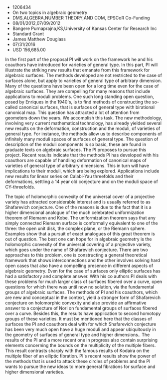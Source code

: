 
* 1206434
* On two topics in algebraic geometry
* DMS,ALGEBRA,NUMBER THEORY,AND COM, EPSCoR Co-Funding
* 08/01/2012,07/09/2012
* Bangere Purnaprajna,KS,University of Kansas Center for Research Inc
* Standard Grant
* James Matthew Douglass
* 07/31/2016
* USD 156,685.00

In the first part of the proposal PI will work on the framework he and his
coauthors have introduced for varieties of general type. In this part, PI will
illustrate the striking new results that emanate from this framework for
algebraic surfaces. The methods developed are not restricted to the case of
surfaces alone, but apply to varieties of general type of arbitrary dimension.
Many of the questions have been open for a long time even for the case of
algebraic surfaces. They are compelling for many reasons that include
applications to moduli problems. One such long standing open question, posed by
Enriques in the 1940's, is to find methods of constructing the so-called
canonical surfaces, that is surfaces of general type with birational canonical
map. This question has attracted a lot of attention from geometers down the
years. We accomplish this task. The new methodology, involving very current
mathematical technology, has already yielded several new results on the
deformation, construction and the moduli, of varieties of general type. For
instance, the methods allow us to describe components of infinitely many moduli
spaces of surfaces of general type. The question of description of the moduli
components is so basic, these are found in graduate texts on algebraic surfaces.
The PI proposes to pursue this project. Recent results indicate that the methods
PI has developed with his coauthors are capable of handling deformation of
canonical maps of varieties of general type of arbitrary dimensions. This in
turn will have implications to their moduli, which are being explored.
Applications include new results for linear series on Calabi-Yau threefolds and
their deformations, settling a 14 year old conjecture and on the moduli space of
CY-threefolds.

The topic of holomorphic convexity of the universal cover of a projective
variety has attracted considerable interest and is usually referred to as
Shafarevich conjecture. One of the reasons is due to the fact that it is a
higher dimensional analogue of the much celebrated uniformization theorem of
Riemann and Kobe. The uniformization theorem says that any simply connected
Riemann surface is conformally equivalent to one of the three: the open unit
disk, the complex plane, or the Riemann sphere. Examples show that a pursuit of
exact analogues of this great theorem is out of question. The best one can hope
for in algebraic geometry is the holomorphic convexity of the universal covering
of a projective variety, which goes under the name of Shafarevich conjecture.
There are two approaches to this problem, one is constructing a general
theoretical framework that shows interconnections and the other involves solving
hard open cases that also have a compelling presence in different aspects of
algebraic geometry. Even for the case of surfaces only elliptic surfaces has had
a satisfactory and complete answer. With his co authors PI deals with these
problems for much larger class of surfaces fibered over a curve, open questions
for which there was until now no solution, via the fundamental groups of
algebraic surfaces. The methods of PI and his coauthors, which are new and
conceptual in the context, yield a stronger form of Shafarevich conjecture on
holomorphic convexity and also provide an affirmative answer to a conjecture of
Nori on fundamental groups of surfaces fibered over a curve. Besides this, the
results have application to second homotopy groups of these varieties. It must
be mentioned here that the classes of surfaces the PI and coauthors deal with
for which Shafarevich conjecture has been very much open have a huge moduli and
appear ubiquitously in the geometry of surfaces of general type and higher
dimensions.. The results of the PI and a more recent one in progress also
contain surprising elements concerning the bounds on the multiplicity of the
multiple fibers. This result contrasts sharply with the famous results of
Kodaira on the multiple fiber of an elliptic fibration. PI's recent results show
the power of the methods that is used to attack these circles of problems and
the PI wants to pursue the new ideas to more general fibrations for surface and
higher dimensional varieties.
